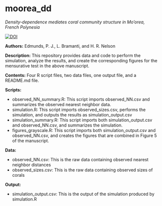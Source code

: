 # moorea_dd
*Density-dependence mediates coral community structure in Mo’orea, French Polynesia*

[![DOI](https://zenodo.org/badge/118432299.svg)](https://zenodo.org/badge/latestdoi/118432299)

**Authors:** Edmunds, P. J., L. Bramanti, and H. R. Nelson

**Description:** This repository provides data and code to perform the simulation, analyze the results, and create the corresponding figures for the mensurative test in the above manuscript.

**Contents:** Four R script files, two data files, one output file, and a README.md file.

**Scripts:** 
* observed_NN_summary.R: This script imports observed_NN.csv and summarizes the observed nearest neighbor data.
* simulation.R: This script imports observed_sizes.csv, performs the simulation, and outputs the results as simulation_output.csv
* simulation_summary.R: This script imports both simulation_output.csv and observed_NN.csv, and summarizes the simulation.
* figures_grayscale.R: This script imports both simulation_output.csv and observed_NN.csv, and creates the figures that are combined in Figure 5 of the manuscript.

**Data:**
* observed_NN.csv: This is the raw data containing observed nearest neighbor distances
* observed_sizes.csv: This is the raw data containing observed sizes of corals

**Output:**
* simulation_output.csv: This is the output of the simulation produced by simulation.R
